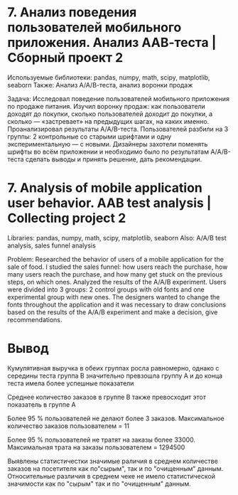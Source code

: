 # 7. Анализ поведения пользователей мобильного приложения. Анализ ААВ-теста | Сборный проект 2
Используемые библиотеки: pandas, numpy, math, scipy, matplotlib, seaborn
Также: Анализ А/А/В-теста, анализ воронки продаж

Задача: Исследовал поведение пользователей мобильного приложения по продаже питания. Изучил воронку продаж: как пользователи доходят до покупки, сколько пользователей доходит до покупки, а сколько — «застревает» на предыдущих шагах, на каких именно. Проанализировал результаты A/A/B-теста. Пользователей разбили на 3 группы: 2 контрольные со старыми шрифтами и одну экспериментальную — с новыми. Дизайнеры захотели поменять шрифты во всём приложении и необходимо было по результатам A/A/B-теста сделать выводы и принять решение, дать рекомендации.

# 7. Analysis of mobile application user behavior. AAB test analysis | Collecting project 2
Libraries: pandas, numpy, math, scipy, matplotlib, seaborn
Also: A/A/B test analysis, sales funnel analysis

Problem: Researched the behavior of users of a mobile application for the sale of food. I studied the sales funnel: how users reach the purchase, how many users reach the purchase, and how many get stuck on the previous steps, on which ones. Analyzed the results of the A/A/B experiment. Users were divided into 3 groups: 2 control groups with old fonts and one experimental group with new ones. The designers wanted to change the fonts throughout the application and it was necessary to draw conclusions based on the results of the A/A/B experiment and make a decision, give recommendations.

# Вывод

Кумулятивная выручка в обеих группах росла равномерно, однако с середины теста группа В значительно превзошла группу А и до конца теста имела более успешные показатели

Среднее количество заказов в группе В также превосходит этот показатель в группе А

Более 95 % пользователей не делают более 3 заказов. Максимальное количество заказов пользователем = 11

Более 95 % пользователей не тратят на заказы более 33000. Максимальная трата на заказы пользователем = 1294500

Выявлены статистичестки значимые раличия в среднем количестве заказов на посетителя как по"сырым", так и по "очищенным" данным. Относительные различия в среднем чеке не имело статистической значимости как по "сырым" так и по "очищенным" данным.
